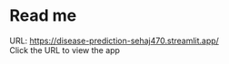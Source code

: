 # Read me
URL: https://disease-prediction-sehaj470.streamlit.app/ <br>
Click the URL to view the app